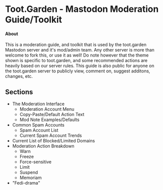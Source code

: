 # Toot.Garden - Mastodon Moderation Guide/Toolkit
#### About
This is a moderation guide, and toolkit that is used by the toot.garden Mastodon server and it's mod/admin team. Any other server is more than welcome to fork this, or use it as well! Do note however that the theme shown is specific to toot.garden, and some recommended actions are heavily based on our server rules. This guide is also public for anyone on the toot.garden server to publicly view, comment on, suggest additons, changes, etc. 

## Sections
- The Moderation Interface
  - Moderation Account Menu 
  - Copy-Paste/Default Action Text
  - Mod Note Examples/Defaults
- Common Spam Accounts
  - Spam Account List
  - Current Spam Account Trends
- Current List of Blocked/Limited Domains
- Moderation Action Breakdown
  - Warn
  - Freeze
  - Force-sensitive
  - Limit
  - Suspend
  - Memoriam
- "Fedi-drama"

